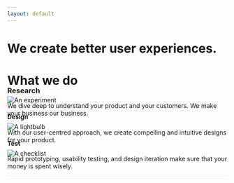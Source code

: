 ```yaml
---
layout: default
---
```


<div class="jumbotron">
  <div class="jumbo-header">
    <h1 class="text-center">We create better user experiences.</h1>
  </div>
</div>
<div class="container">

  <div class="row">
    <div class="col-xs-12">
      <h1 class="text-center">What we do</h1>
    </div>
  </div>

  <div class="row">
    <div class="col-xs-12 col-sm-4">
      <div class="text-center">
        <img class="feature-icon" src="{{ site.baseurl }}/images/experiment-icon.svg" alt="An experiment">
      </div>
      <h3 style="margin-top:-40px">Research</h3>
      <p class="text-center">We dive deep to understand your product and your customers. We make your business our business.</p>
    </div>
    <div class="col-xs-12 col-sm-4">
      <div class="text-center">
        <img class="feature-icon" src="{{ site.baseurl }}/images/light-icon.svg" alt="A lightbulb">
      </div>
      <h4 style="margin-top:-40px">Design</h4>
      <p class="text-center">With our user-centred approach, we create compelling and intuitive designs for your product.</p>
    </div>
    <div class="col-xs-12 col-sm-4">
      <div class="text-center">
        <img class="feature-icon" src="{{ site.baseurl }}/images/notes-icon.svg" alt="A checklist">
      </div>
      <h4 style="margin-top:-40px">Test</h4>
      <p class="text-center">Rapid prototyping, usability testing, and design iteration make sure that your money is spent wisely.</p>
    </div>
  </div>
  
  <div class="row">
    <div class="col-xs-6 col-xs-offset-3" style="border-bottom: 1px #eee solid;">
    </div>
  </div>
  
</div>
